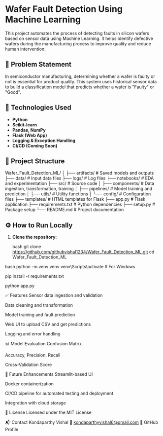 # Wafer Fault Detection Using Machine Learning

This project automates the process of detecting faults in silicon wafers based on sensor data using Machine Learning. It helps identify defective wafers during the manufacturing process to improve quality and reduce human intervention.

## 📌 Problem Statement

In semiconductor manufacturing, determining whether a wafer is faulty or not is essential for product quality. This system uses historical sensor data to build a classification model that predicts whether a wafer is "Faulty" or "Good".

## 🧠 Technologies Used

- **Python**
- **Scikit-learn**
- **Pandas, NumPy**
- **Flask (Web App)**
- **Logging & Exception Handling**
- **CI/CD (Coming Soon)**

## 📁 Project Structure
Wafer_Fault_Detection_ML/
│
├── artifacts/ # Saved models and outputs
├── data/ # Input data files
├── logs/ # Log files
├── notebooks/ # EDA and experimentation
├── src/ # Source code
│ ├── components/ # Data ingestion, transformation, training
│ ├── pipelines/ # Model training and prediction
│ ├── utils/ # Utility functions
│ └── config/ # Configuration files
├── templates/ # HTML templates for Flask
├── app.py # Flask application
├── requirements.txt # Python dependencies
├── setup.py # Package setup
└── README.md # Project documentation


## ⚙️ How to Run Locally
1. **Clone the repository:**

   bash
   git clone https://github.com/githubvishal1234/Wafer_Fault_Detection_ML.git
   cd Wafer_Fault_Detection_ML

  bash
  python -m venv venv
  venv\Scripts\activate   # For Windows

  pip install -r requirements.txt

  python app.py

✅ Features
Sensor data ingestion and validation

Data cleaning and transformation

Model training and fault prediction

Web UI to upload CSV and get predictions

Logging and error handling

📊 Model Evaluation
Confusion Matrix

Accuracy, Precision, Recall

Cross-Validation Score

🚀 Future Enhancements
Streamlit-based UI

Docker containerization

CI/CD pipeline for automated testing and deployment

Integration with cloud storage

📄 License
Licensed under the MIT License

📬 Contact
Kondaparthy Vishal
📧 kondaparthyvishal6@gmail.com
🔗 GitHub Profile
